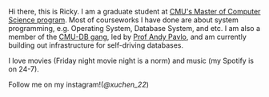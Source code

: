 Hi there, this is Ricky. I am a graduate student at [CMU's Master of Computer Science program][1]. Most of courseworks I have done are about system programming, e.g. Operating System, Database System, and etc. I am also a member of the [CMU-DB gang][2], led by [Prof Andy Pavlo][3], and am currently building out infrastructure for self-driving databases.

I love movies (Friday night movie night is a norm) and music (my Spotify is on 24-7). 

Follow me on my instagram!(_@xuchen_22_)

[1]: https://csd.cmu.edu/
[2]: https://db.cs.cmu.edu/
[3]: http://www.cs.cmu.edu/~pavlo/

